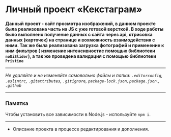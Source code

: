 # Личный проект «Кекстаграм»
**Данный проект - сайт просмотра изображений, в данном проекте была реализована часть на JS с уже готовой версткой.
В ходе работы было выполнено получение данных с сайта через api, отрисовка данных (карточек) на странице и вохможность взаимодействия с ними.
Так же была реализована загрузка фотографий  и применение к ним фильтров ( изменение интенсивностис помощью библиотеки `noUiSlider`), а так же проведена валидация с помощью библиотеки `Pristine`**


---

_Не удаляйте и не изменяйте самовольно файлы и папки:_
_`.editorconfig`, `.eslintrc`, `.gitattributes`, `.gitignore`, `package-lock.json`, `package.json`., `.github`_

---

### Памятка
Чтобы установить все зависимости в Node.js - используйте `npm i`.


---
* Описание проекта в процессе редактирования и дополнения.
